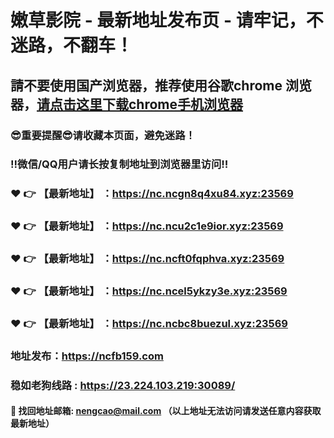 # 嫩草影院 - 最新地址发布页 - 请牢记，不迷路，不翻车！

## 請不要使用国产浏览器，推荐使用谷歌chrome 浏览器，<a href = "https://www.google.cn/chrome/">请点击这里下载chrome手机浏览器</a>

### :sunglasses:重要提醒:sunglasses:请收藏本页面，避免迷路！
### ‼️微信/QQ用户请长按复制地址到浏览器里访问‼️

### :heart: :point_right: 【最新地址】 ：https://nc.ncgn8q4xu84.xyz:23569
### :heart: :point_right: 【最新地址】 ：https://nc.ncu2c1e9ior.xyz:23569
### :heart: :point_right: 【最新地址】 ：https://nc.ncft0fqphva.xyz:23569
### :heart: :point_right: 【最新地址】 ：https://nc.ncel5ykzy3e.xyz:23569
### :heart: :point_right: 【最新地址】 ：https://nc.ncbc8buezul.xyz:23569

### 地址发布：https://ncfb159.com
### 稳如老狗线路 : https://23.224.103.219:30089/

#### :e-mail: __找回地址邮箱: nengcao@mail.com （以上地址无法访问请发送任意内容获取最新地址）__
